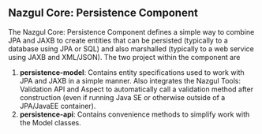## Nazgul Core: Persistence Component

The Nazgul Core: Persistence Component defines a simple way to combine JPA and JAXB to create
entities that can be persisted (typically to a database using JPA or SQL) and also marshalled
(typically to a web service using JAXB and XML/JSON). The two project within the component are

1. **persistence-model**: Contains entity specifications used to work with JPA and JAXB in a
   simple manner. Also integrates the Nazgul Tools: Validation API and Aspect to automatically
   call a validation method after construction (even if running Java SE or otherwise outside
   of a JPA/JavaEE container).
2. **persistence-api**: Contains convenience methods to simplify work with the Model classes.

